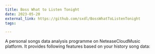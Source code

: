 ```yaml
---
title: Boss What to Listen Tonight
date: 2023-05-20
external_link: https://github.com/sxdl/BossWhatToListenTonight
tags:

---
```


A personal songs data analysis programme on NeteaseCloudMusic platform. It provides following features based on your history song data:

<!--more-->
